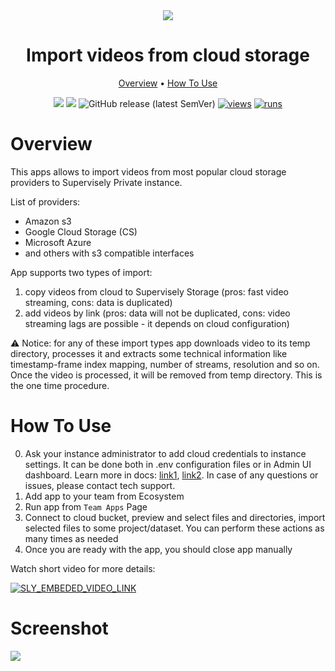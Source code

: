 <div align="center" markdown>
<img src="https://user-images.githubusercontent.com/106374579/186632514-667f50f1-c261-4ad2-a24b-c8092419eb31.png"/>

# Import videos from cloud storage

<p align="center">
  <a href="#Overview">Overview</a> •
  <a href="#How-To-Use">How To Use</a>
</p>


[![](https://img.shields.io/badge/supervisely-ecosystem-brightgreen)](../../../../supervisely-ecosystem/import-videos-from-cloud-storage)
[![](https://img.shields.io/badge/slack-chat-green.svg?logo=slack)](https://supervisely.com/slack)
![GitHub release (latest SemVer)](https://img.shields.io/github/v/release/supervisely-ecosystem/import-videos-from-cloud-storage)
[![views](https://app.supervisely.com/img/badges/views/supervisely-ecosystem/import-videos-from-cloud-storage.png)](https://supervisely.com)
[![runs](https://app.supervisely.com/img/badges/runs/supervisely-ecosystem/import-videos-from-cloud-storage.png)](https://supervisely.com)

</div>

# Overview

This apps allows to import videos from most popular cloud storage providers to Supervisely Private instance.

List of providers:
- Amazon s3
- Google Cloud Storage (CS)
- Microsoft Azure
- and others with s3 compatible interfaces

App supports two types of import:
1. copy videos from cloud to Supervisely Storage (pros: fast video streaming, cons: data is duplicated)
2. add videos by link (pros: data will not be duplicated, cons: video streaming lags are possible - it depends on 
   cloud configuration)

⚠️ Notice: for any of these import types app downloads video to its temp directory, processes it and extracts some 
technical information like timestamp-frame index mapping, number of streams, resolution and so on. Once the video is 
processed, it will be removed from temp directory. This is the one time procedure.

# How To Use

0. Ask your instance administrator to add cloud credentials to instance settings. It can be done both in .env 
   configuration files or in Admin UI dashboard. Learn more in docs: [link1](https://docs.supervisely.com/enterprise-edition/installation/post-installation#configure-your-instance), 
   [link2](https://docs.supervisely.com/enterprise-edition/advanced-tuning/s3#links-plugin-cloud-providers-support). 
   In case of any questions or issues, please contact tech support.
1. Add app to your team from Ecosystem
2. Run app from `Team Apps` Page
3. Connect to cloud bucket, preview and select files and directories, import selected files to some project/dataset. 
   You can perform these actions as many times as needed
3. Once you are ready with the app, you should close app manually


Watch short video for more details:

<a data-key="sly-embeded-video-link" href="https://youtu.be/20pDcGWxOYo" data-video-code="20pDcGWxOYo">
    <img src="https://i.imgur.com/Fke5a5R.png" alt="SLY_EMBEDED_VIDEO_LINK"  style="max-width:500px;">
</a>

# Screenshot

<img src="https://i.imgur.com/wgsVrYL.png"/>
